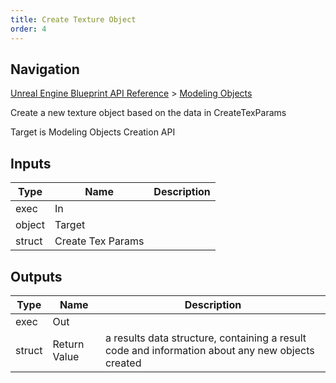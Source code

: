 ```yaml
---
title: Create Texture Object
order: 4
---
```

## Navigation

[Unreal Engine Blueprint API Reference](https://dev.epicgames.com/documentation/en-us/unreal-engine/BlueprintAPI) > [Modeling Objects](https://dev.epicgames.com/documentation/en-us/unreal-engine/BlueprintAPI/ModelingObjects)

Create a new texture object based on the data in CreateTexParams

Target is Modeling Objects Creation API

## Inputs

| Type | Name | Description |
| --- | --- | --- |
| exec | In |  |
| object | Target |  |
| struct | Create Tex Params |  |

## Outputs

| Type | Name | Description |
| --- | --- | --- |
| exec | Out |  |
| struct | Return Value | a results data structure, containing a result code and information about any new objects created |
